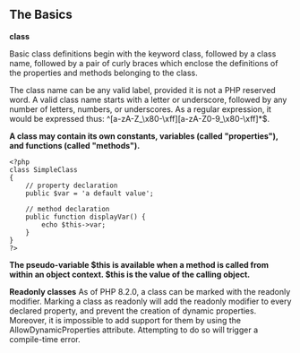 ## The Basics ##

**class**

Basic class definitions begin with the keyword class, followed by a class name, followed by a pair of curly braces which enclose the definitions of the properties and methods belonging to the class.

The class name can be any valid label, provided it is not a PHP reserved word. A valid class name starts with a letter or underscore, followed by any number of letters, numbers, or underscores. As a regular expression, it would be expressed thus: ^[a-zA-Z_\x80-\xff][a-zA-Z0-9_\x80-\xff]*$.

**A class may contain its own constants, variables (called "properties"), and functions (called "methods").**

```
<?php
class SimpleClass
{
    // property declaration
    public $var = 'a default value';

    // method declaration
    public function displayVar() {
        echo $this->var;
    }
}
?>
```
**The pseudo-variable $this is available when a method is called from within an object context. $this is the value of the calling object.**

**Readonly classes**
As of PHP 8.2.0, a class can be marked with the readonly modifier. Marking a class as readonly will add the readonly modifier to every declared property, and prevent the creation of dynamic properties. Moreover, it is impossible to add support for them by using the AllowDynamicProperties attribute. Attempting to do so will trigger a compile-time error.